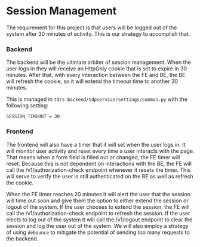 # Session Management

The requirement for this project is that users will be logged out of the system after 30 minutes of activity. This is our strategy to accomplish that.

### Backend
The backend will be the ultimate arbiter of session management. When the user logs in they will receive an HttpOnly cookie that is set to expire in 30 minutes. After that, with every interaction between the FE and BE, the BE will refresh the cookie, so it will extend the timeout time to another 30 minutes.

This is managed in `tdrs-backend/tdpservice/settings/common.py` with the following setting:
```
SESSION_TIMEOUT = 30
```

### Frontend
The frontend will also have a timer that it will set when the user logs in. It will monitor user activity and reset every time a user interacts with the page. That means when a form field is filled out or changed, the FE timer will reset. Because this is not dependent on interactions with the BE, the FE will call the /v1/authorization-check endpoint whenever it resets the timer. This will serve to verify the user is still authenticated on the BE as well as refresh the cookie.

When the FE timer reaches 20 minutes it will alert the user that the session will time out soon and give them the option to either extend the session or logout of the system. If the user chooses to extend the session, the FE will call the /v1/authorization-check endpoint to refresh the session. If the user elects to log out of the system it will call the /v1/logout endpoint to clear the session and log the user out of the system. We will also employ a strategy of using `debounce` to mitigate the potential of sending too many requests to the backend.
